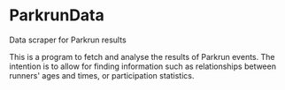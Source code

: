 # ParkrunData
Data scraper for Parkrun results

This is a program to fetch and analyse the results of Parkrun events.
The intention is to allow for finding information such as relationships between runners' ages and times, or participation statistics.
